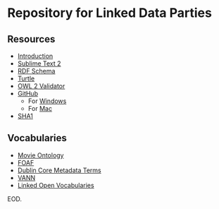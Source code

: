 Repository for Linked Data Parties
==================================

Resources
---------

- [Introduction](https://speakerdeck.com/jgkim/publishing-linked-data)
- [Sublime Text 2](http://www.sublimetext.com/2)
- [RDF Schema](http://www.w3.org/TR/rdf-schema/)
- [Turtle](http://www.w3.org/TR/turtle/)
- [OWL 2 Validator](http://owl.cs.manchester.ac.uk/validator/)
- [GitHub](https://github.com/jgkim/linked_data_party)
  - For [Windows](http://windows.github.com/)
  - For [Mac](http://mac.github.comle/)
- [SHA1](http://www.sha1.cz/)

Vocabularies
------------
- [Movie Ontology](http://www.movieontology.org/)
- [FOAF](http://www.foaf-project.org)
- [Dublin Core Metadata Terms](http://dublincore.org/documents/dcmi-terms/)
- [VANN](http://vocab.org/vann/)
- [Linked Open Vocabularies](http://lov.okfn.org/dataset/lov)

EOD.